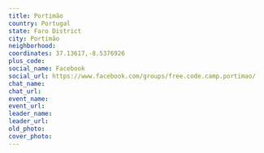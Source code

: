 ```yaml
---
title: Portimão
country: Portugal
state: Faro District
city: Portimão
neighborhood: 
coordinates: 37.13617,-8.5376926
plus_code:
social_name: Facebook
social_url: https://www.facebook.com/groups/free.code.camp.portimao/
chat_name:
chat_url:
event_name:
event_url:
leader_name:
leader_url:
old_photo: 
cover_photo:
---
```

